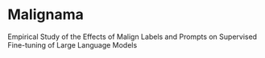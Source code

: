 # Malignama
Empirical Study of the Effects of Malign Labels and Prompts on Supervised Fine-tuning of Large Language Models
